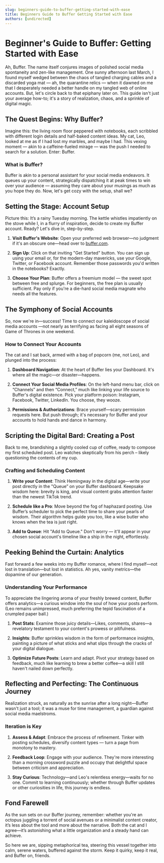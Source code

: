```yaml
---
slug: beginners-guide-to-buffer-getting-started-with-ease
title: Beginners Guide to Buffer Getting Started with Ease
authors: [undirected]
---
```



# Beginner's Guide to Buffer: Getting Started with Ease

Ah, Buffer. The name itself conjures images of polished social media spontaneity and zen-like management. One sunny afternoon last March, I found myself wedged between the chaos of tangled charging cables and a discarded yoga mat — ah, the quarantine relics — when it dawned on me that I desperately needed a better handle on my tangled web of online accounts. But, let's circle back to that epiphany later on. This guide isn't just your average how-to; it's a story of realization, chaos, and a sprinkle of digital magic.

## The Quest Begins: Why Buffer?

Imagine this: the living room floor peppered with notebooks, each scribbled with different login details and half-baked content ideas. My cat, Leo, looked at me as if I had lost my marbles, and maybe I had. This vexing moment — akin to a caffeine-fueled mirage — was the push I needed to search for a solution. Enter: Buffer.

### What is Buffer?

Buffer is akin to a personal assistant for your social media endeavors. It queues up your content, strategically dispatching it at peak times to win over your audience — assuming they care about your musings as much as you hope they do. Now, let's get cozy with the setup, shall we?

## Setting the Stage: Account Setup

Picture this: It’s a rainy Tuesday morning. The kettle whistles impatiently on the stove while I, in a flurry of inspiration, decide to create my Buffer account. Ready? Let's dive in, step-by-step.

1. **Visit Buffer's Website**: Open your preferred web browser—no judgment if it's an obscure one—head over to [buffer.com](https://buffer.com).

2. **Sign Up**: Click on that inviting "Get Started" button. You can sign up using your email or, for the modern-day mavericks, use your Google, Twitter, or Facebook account. Remember those passwords you'd written in the notebooks? Exactly.

3. **Choose Your Plan**: Buffer offers a freemium model — the sweet spot between free and splurge. For beginners, the free plan is usually sufficient. Pay only if you're a die-hard social media magnate who needs all the features.

## The Symphony of Social Accounts

So, now we're in—success! Time to connect our kaleidoscope of social media accounts —not nearly as terrifying as facing all eight seasons of Game of Thrones in one weekend.

### How to Connect Your Accounts

The cat and I sat back, armed with a bag of popcorn (me, not Leo), and plunged into the process:

1. **Dashboard Navigation**: At the heart of Buffer lies your Dashboard. It's where all the magic—or disaster—happens.

2. **Connect Your Social Media Profiles**: On the left-hand menu bar, click on “Channels” and then “Connect,” much like linking your life source to Buffer's digital existence. Pick your platform poison: Instagram, Facebook, Twitter, LinkedIn. You choose, they wooze.

3. **Permissions & Authorizations**: Brace yourself—scary permission requests here. But push through; it's necessary for Buffer and your accounts to hold hands and dance in harmony.

## Scripting the Digital Bard: Creating a Post

Back to me, brandishing a slightly cooled cup of coffee, ready to compose my first scheduled post. Leo watches skeptically from his perch – likely questioning the contents of my cup.

### Crafting and Scheduling Content

1. **Write your Content**: Think Hemingway in the digital age—write your post directly in the "Queue” on your Buffer dashboard. Keepsake wisdom here: brevity is king, and visual content grabs attention faster than the newest TikTok trend.

2. **Schedule like a Pro**: Move beyond the fog of haphazard posting. Use Buffer’s scheduler to pick the perfect time to share your pearls of wisdom. Their algorithm helps guide you too, like a wise butler who knows when the tea is just right.

3. **Add to Queue**: Hit "Add to Queue." Don't worry — it'll appear in your chosen social account's timeline like a ship in the night, effortlessly.

## Peeking Behind the Curtain: Analytics 

Fast forward a few weeks into my Buffer romance, where I find myself—not lost in translation—but lost in statistics. Ah yes, vanity metrics—the dopamine of our generation.

### Understanding Your Performance

To appreciate the lingering aroma of your freshly brewed content, Buffer offers analytics—a curious window into the soul of how your posts perform. (Leo remains unimpressed, much preferring the tepid fascination of a crumpled paper ball.)

1. **Post Stats**: Examine those juicy details—Likes, comments, shares—a revelatory testament to your content's prowess or pitifulness.

2. **Insights**: Buffer sprinkles wisdom in the form of performance insights, painting a picture of what sticks and what slips through the cracks of your digital dialogue.

3. **Optimize Future Posts**: Learn and adapt. Pivot your strategy based on feedback, much like learning to brew a better coffee—a skill I still haven't nailed down perfectly.

## Reflecting and Perfecting: The Continuous Journey

Realization struck, as naturally as the sunrise after a long night—Buffer wasn't just a tool; it was a muse for time management, a guardian against social media maelstroms.

### Iteration is Key

1. **Assess & Adapt**: Embrace the process of refinement. Tinker with posting schedules, diversify content types — turn a page from monotony to mastery.

2. **Feedback Loop**: Engage with your audience. They're more interesting than a morning crossword puzzle and occupy that delightful space between criticism and appreciation.

3. **Stay Curious**: Technology—and Leo's relentless energy—waits for no one. Commit to learning continuously; whether through Buffer updates or other curiosities in life, this journey is endless.

## Fond Farewell

As the sun sets on our Buffer journey, remember: whether you're an octopus juggling a torrent of social avenues or a minimalist content creator, it’s less about the tool and more about the narrative. Both the cat and I agree—it’s astonishing what a little organization and a steady hand can achieve. 

So here we are, sipping metaphorical tea, steering this vessel together into calm, serene waters, buffered against the storm. Keep it quirky, keep it real, and Buffer on, friends.